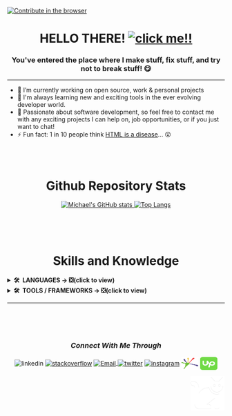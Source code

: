 [![Contribute in the browser](https://gitpod.io/button/open-in-gitpod.svg)](https://gitpod.io/#https://github.com/Michael-Futral/Michael-Futral) 
                                                                       
<!-- JUMBOTRON -->    
<h1 align="center" >HELLO THERE!  <a href="https://www.youtube.com/watch?v=LBjUh4bYF8w"><img src="https://media.giphy.com/media/hvRJCLFzcasrR4ia7z/giphy.gif" width="55px" target="_blank" title = "click me!!"></a></h1>   
<!-- JUMBOTRON -->         
     
<!-- HEADER --> 
<h3 align="center">You've entered the place where I make stuff, fix stuff, and try not to break stuff!  &#128523;</h3>
<hr/> 
<!-- HEADER -->    
    
<!-- ABOUT SECTION--> 
 
- 🔭 I’m currently working on open source, work & personal projects
- 🌱 I'm always learning new and exciting tools in the ever evolving developer world.
- 💬 Passionate about software development, so feel free to contact me with any exciting projects I can help on, job opportunities, or if you just want to chat!
- ⚡ Fun fact: 1 in 10 people think <a href="https://www.latimes.com/business/technology/la-fi-tn-1-10-americans-html-std-study-finds-20140304-story.html#axzz2v1X0Ct00" target="_blank" rel="noreferrer noopener" title ="Learn more!">HTML is a disease</a>... &#128562;

<!-- ABOUT SECTION-->
<br/> 
<br/>
 

<!-- STATS SECTION -->
<h1 align="center">Github Repository Stats</h1>
<div align="center">
<a href="https://github.com/sponsors/Michael-Futral">

![Michael's GitHub stats](https://github-readme-stats.vercel.app/api?username=Michael-Futral&show_icons=true&theme=vue-dark&border_radius=50px&show)
[![Top Langs](https://github-readme-stats.vercel.app/api/top-langs/?username=Michael-Futral&layout=compact&theme=dark&border_radius=50px&show)](https://github.com/Michael-Futral/github-readme-stats)

<a/>
</div>
<br/>
<br/>
<br/>



<!-- LANGUAGE SKILLS SECTION -->
<h1 align="center">Skills and Knowledge</h1>
 <details>
  <summary title = "click to show list of languages!"><b>🛠️&nbsp;&nbsp;LANGUAGES → </a>❎(click to view)</b></summary>
  <p align="left">
    <table style="table-layout:fixed;">
     <td align="center" width="96">
          <a href="https://developer.mozilla.org/en-US/docs/Glossary/HTML5" target="_blank" rel="noopener noreferrer" title = "Hyper Text Markup Language 5">
            <img src="https://github.com/Michael-Futral/Michael-Futral/blob/main/img/1200px-HTML5_logo_and_wordmark.svg.png" width="48" height="48" alt="HTML5" />
          </a>
          <br>HTML5
        </td>
        <td align="center" width="96">
          <a href="https://developer.mozilla.org/en-US/docs/Web/CSS" target="_blank" rel="noopener noreferrer"  title = "cascading style sheets 3">
            <img src="https://github.com/Michael-Futral/Michael-Futral/blob/main/img/css3-original.svg" width="48" height="48" alt="CSS3" />
          </a>
          <br>CSS
        </td>
        <td align="center" width="96">
          <a href="https://developer.mozilla.org/en-US/docs/Web/JavaScript" target="_blank" rel="noopener noreferrer">
            <img src="https://github.com/Michael-Futral/Michael-Futral/blob/main/img/javascript-original.svg" width="30" height="48" alt="javascript" />
          </a>
          <br>JavaScript
        </td>
        <td align="center" width="96">
          <a href="https://www.python.org" target="_blank" rel="noopener noreferrer">
            <img src="https://github.com/Michael-Futral/Michael-Futral/blob/main/img/python-original.svg" width="48" height="48" alt="Python" />
          </a>
          <br>Python
        </td>
        <td align="center" width="96">
          <a href="https://docs.microsoft.com/en-us/office/vba/api/overview/" target="_blank" rel="noopener noreferrer" title = "Visual Basic for Application">
            <img src="https://github.com/Michael-Futral/Michael-Futral/blob/main/img/Excel-VBA-1.png" width="48" height="48" alt="VBA" />
          </a>
          <br>VBA
        </td>
        <td align="center" width="96">
          <a href="https://docs.microsoft.com/en-us/dotnet/visual-basic/" target="_blank" rel="noopener noreferrer">
            <img src="https://github.com/Michael-Futral/Michael-Futral/blob/main/img/VB.NET_Logo.svg.png" width="48" height="48" alt="Visual Basics" />
          </a>
          <br>Visual Basic
        </td>
        <td align="center" width="96">
          <a href="https://docs.microsoft.com/en-us/dotnet/csharp/" target="_blank" rel="noopener noreferrer" title = "C-sharp">
            <img src="https://github.com/Michael-Futral/Michael-Futral/blob/main/img/net-framework-c-net-core-software-framework-mono-studio.jpg" width="48" height="48" alt="C#" />
          </a>
          <br>C#
        </td>
        <td align="center" width="96">
          <a href="https://www.microfocus.com/documentation/extend-acucobol/925/BKITITNONVS004.html" target="_blank" rel="noopener noreferrer" title = "Extensible Markup Language">
            <img src="https://github.com/Michael-Futral/Michael-Futral/blob/main/img/xml.png" width="48" height="48" alt="XML" />
          </a>
          <br>XML
        </td>
        <td align="center" width="96">
          <a href="https://www.cprogramming.com/" target="_blank" rel="noopener noreferrer">
            <img src="https://github.com/Michael-Futral/Michael-Futral/blob/main/img/c-original.svg" width="48" height="48" alt="C" />
          </a>
          <br>C
        </td>
      </table>
    </p>
</details>
<!-- LANGUAGE SKILLS SECTION -->

<!-- TOOLS, FRAMEWORKS SKILLS SECTION -->
<details>
  <summary title = "click to show list of tools and frameworks!"><b>🛠️&nbsp;&nbsp;TOOLS / FRAMEWORKS → ❎(click to view)</b></summary>
  <p align="left">
    <table style="table-layout:fixed;">
        <td align="center" width="96">
          <a href="https://getbootstrap.com/docs/4.1/getting-started/introduction/" target="_blank" rel="noopener noreferrer">
            <img src="https://github.com/Michael-Futral/Michael-Futral/blob/main/img/bootstrap-plain-wordmark.svg" width="48" height="48" alt="Bootstrap" />
          </a>
          <br>Bootstrap
        </td>
        <td align="center" width="96">
          <a href="https://reactjs.org/" target="_blank" rel="noopener noreferrer">
            <img src="https://github.com/Michael-Futral/Michael-Futral/blob/main/img/react-original-wordmark.svg" width="48" height="48" alt="React" />
          </a>
          <br>React
        </td>
        <td align="center" width="96">
          <a href="https://docs.microsoft.com/en-us/visualstudio/windows/?view=vs-2022" target="_blank" rel="noopener noreferrer"  title = "Visual Studio & VScode"> 
            <img src="https://github.com/Michael-Futral/Michael-Futral/blob/main/img/768px-Visual_Studio_2017_Logo.svg.png" width="48" height="48" alt="Visual Studio" />
          </a>
          <br>Visual Studio
        </td>
       <td align="center" width="96">
          <a href="https://docs.github.com/en/github" target="_blank" rel="noopener noreferrer"  title = "You are here!!">
            <img src="https://github.com/Michael-Futral/Michael-Futral/blob/main/img/Octocat.png" width="48" height="48" alt="Github" />
          </a>
          <br>Github
        </td>
       <td align="center" width="96">
          <a href="https://docs.microsoft.com/en-us/powershell/" target="_blank" rel="noopener noreferrer">
            <img src="https://github.com/Michael-Futral/Michael-Futral/blob/main/img/PowerShell_5.0_icon.png" width="48" height="48" alt="Powershell" />
          </a>
          <br>Powershell
        </td>
        <td align="center" width="96">
          <a href="https://git-scm.com/doc" target="_blank" rel="noopener noreferrer">
            <img src="https://github.com/Michael-Futral/Michael-Futral/blob/main/img/Git-Icon-1788C.png" width="48" height="48" alt="Git" />
          </a>
          <br>Git
        </td>
        <td align="center" width="96">
          <a href="https://docs.microsoft.com/en-us/dotnet/visual-basic/" target="_blank" rel="noopener noreferrer">
            <img src="https://github.com/Michael-Futral/Michael-Futral/blob/main/img/.net.png" width="48" height="48" alt="VB.net" />
          </a>
          <br>.net
        </td>
        <td align="center" width="96">
          <a href="https://nodejs.org/en/docs/" target="_blank" rel="noopener noreferrer">
            <img src="https://github.com/Michael-Futral/Michael-Futral/blob/main/img/nodejs-45adbe594d.png" width="48" height="48" alt="NodeJS" />
          </a>
          <br>NodeJS
        </td>
    </table>
  </p>
</details>
<!-- TOOLS, FRAMEWORKS SKILLS SECTION -->
<hr/>

</br>
</br>
</br>


<!-- CONTACT SECTION -->
<h3 align="center"><i>Connect With Me Through</i></h3>
<p align="center"
<a href="https://www.linkedin.com/in/michael-futral" target="_blank" title = "linkedin" rel="noopener noreferrer"><img align="center" src="https://raw.githubusercontent.com/rahuldkjain/github-profile-readme-generator/master/src/images/icons/Social/linked-in-alt.svg" alt="linkedin" height="30" width="40"/></a>
<a href="https://meta.stackoverflow.com/users/15780137/futralmc" target="_blank" title = "stackoverflow" rel="noopener noreferrer"><img align="center" src="https://raw.githubusercontent.com/rahuldkjain/github-profile-readme-generator/master/src/images/icons/Social/stack-overflow.svg" alt="stackoverflow" height="30" width="40" /></a>
<a href='mailto:MichaelFutral01@gmail.com' target="_blank" title = "email" rel="noopener noreferrer"><img align="center" src="https://upload.wikimedia.org/wikipedia/commons/8/8c/Gmail_Icon_%282013-2020%29.svg" alt="Email" height="30" width="40" />
<a href="https://twitter.com/futral_michael" target="_blank" title = "twitter" rel="noopener noreferrer"><img align="center" src="https://raw.githubusercontent.com/rahuldkjain/github-profile-readme-generator/master/src/images/icons/Social/twitter.svg" alt="twitter" height="30" width="40" /></a>
<a href="https://www.instagram.com/futralmc/" target="_blank" title = "instagram" rel="noopener noreferrer"><img align="center" src="https://raw.githubusercontent.com/rahuldkjain/github-profile-readme-generator/master/src/images/icons/Social/instagram.svg" alt="instagram" height="30" width="40" /></a>
<a href="https://www.codegrepper.com/profile/michael-futral" target="_blank" title = "code grepper" rel="noopener noreferrer"><img align="center" src="https://github.com/Michael-Futral/Michael-Futral/blob/main/img/grepper_logo_colors_small.png" alt="code grepper" height="30" width="40" /></a>
<a href="https://www.upwork.com/freelancers/~013494726aaa98ac1b?viewMode=1" target="_blank" title = "UpWork" rel="noopener noreferrer"><img align="center" src="https://github.com/Michael-Futral/Michael-Futral/blob/main/img/upwork%20(1).svg" alt="UpWork" height="30" width="40" /></a>
 </a>
 
<!-- CONTACT SECTION -->

<!-- Easter Egg -->
<a href= "https://www.aspca.org/adopt-pet/adoptable-dogs-your-local-shelter?ms=MP_PMK_GGAdoption-National&initialms=MP_PMK_GGAdoption-National&gclid=EAIaIQobChMIrNXy9-q19wIVBYyGCh3magYxEAAYASAAEgJJPvD_BwE"><img src="https://github.com/Michael-Futral/Michael-Futral/blob/main/img/Cat-White-No-Background.png" width="80" height="80" align="right" title= 'CLICK TO HELP!!... meow meow' alt = "CAT!!!"></a> 
